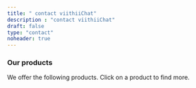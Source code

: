 ```yaml
---
title: " contact viithiiChat"
description : "contact viithiiChat"
draft: false
type: "contact"
noheader: true
---
```


### Our products

We offer the following products. Click on a product to find more.